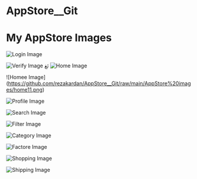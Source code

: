 # AppStore__Git

# My AppStore Images


![Login Image](https://github.com/rezakardan/AppStore__Git/raw/main/AppStore%20images/logins.png)

![Verify Image](https://github.com/rezakardan/AppStore__Git/raw/main/AppStore%20images/verifys.png)
ئغ
![Home Image](https://github.com/rezakardan/AppStore__Git/raw/main/AppStore%20images/homes.png)



![Homee Image] (https://github.com/rezakardan/AppStore__Git/raw/main/AppStore%20images/home11.png)


![Profile Image](https://github.com/rezakardan/AppStore__Git/raw/main/AppStore%20images/profiles.png)




![Search Image](https://github.com/rezakardan/AppStore__Git/raw/main/AppStore%20images/searches.png)



![Filter Image](https://github.com/rezakardan/AppStore__Git/raw/main/AppStore%20images/filters.png)


![Category Image](https://github.com/rezakardan/AppStore__Git/raw/main/AppStore%20images/categories.png)




![Factore Image](https://github.com/rezakardan/AppStore__Git/raw/main/AppStore%20images/factories.png)


![Shopping Image](https://github.com/rezakardan/AppStore__Git/raw/main/AppStore%20images/shoppingss.png)




![Shipping Image](https://github.com/rezakardan/AppStore__Git/raw/main/AppStore%20images/shippings.png)

